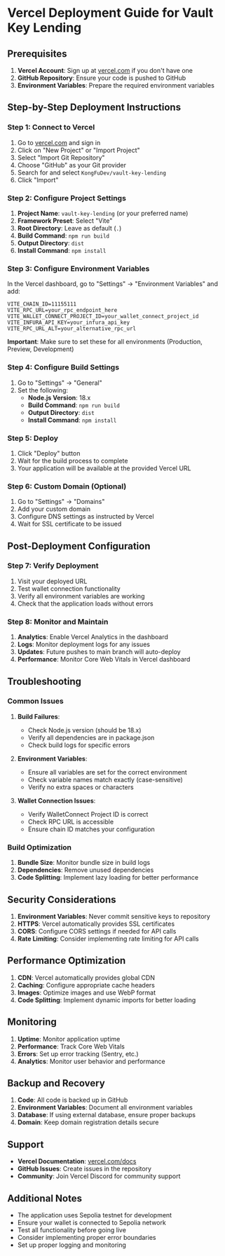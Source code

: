 # Vercel Deployment Guide for Vault Key Lending

## Prerequisites

1. **Vercel Account**: Sign up at [vercel.com](https://vercel.com) if you don't have one
2. **GitHub Repository**: Ensure your code is pushed to GitHub
3. **Environment Variables**: Prepare the required environment variables

## Step-by-Step Deployment Instructions

### Step 1: Connect to Vercel

1. Go to [vercel.com](https://vercel.com) and sign in
2. Click on "New Project" or "Import Project"
3. Select "Import Git Repository"
4. Choose "GitHub" as your Git provider
5. Search for and select `KongFuDev/vault-key-lending`
6. Click "Import"

### Step 2: Configure Project Settings

1. **Project Name**: `vault-key-lending` (or your preferred name)
2. **Framework Preset**: Select "Vite"
3. **Root Directory**: Leave as default (`.`)
4. **Build Command**: `npm run build`
5. **Output Directory**: `dist`
6. **Install Command**: `npm install`

### Step 3: Configure Environment Variables

In the Vercel dashboard, go to "Settings" → "Environment Variables" and add:

```
VITE_CHAIN_ID=11155111
VITE_RPC_URL=your_rpc_endpoint_here
VITE_WALLET_CONNECT_PROJECT_ID=your_wallet_connect_project_id
VITE_INFURA_API_KEY=your_infura_api_key
VITE_RPC_URL_ALT=your_alternative_rpc_url
```

**Important**: Make sure to set these for all environments (Production, Preview, Development)

### Step 4: Configure Build Settings

1. Go to "Settings" → "General"
2. Set the following:
   - **Node.js Version**: 18.x
   - **Build Command**: `npm run build`
   - **Output Directory**: `dist`
   - **Install Command**: `npm install`

### Step 5: Deploy

1. Click "Deploy" button
2. Wait for the build process to complete
3. Your application will be available at the provided Vercel URL

### Step 6: Custom Domain (Optional)

1. Go to "Settings" → "Domains"
2. Add your custom domain
3. Configure DNS settings as instructed by Vercel
4. Wait for SSL certificate to be issued

## Post-Deployment Configuration

### Step 7: Verify Deployment

1. Visit your deployed URL
2. Test wallet connection functionality
3. Verify all environment variables are working
4. Check that the application loads without errors

### Step 8: Monitor and Maintain

1. **Analytics**: Enable Vercel Analytics in the dashboard
2. **Logs**: Monitor deployment logs for any issues
3. **Updates**: Future pushes to main branch will auto-deploy
4. **Performance**: Monitor Core Web Vitals in Vercel dashboard

## Troubleshooting

### Common Issues

1. **Build Failures**:
   - Check Node.js version (should be 18.x)
   - Verify all dependencies are in package.json
   - Check build logs for specific errors

2. **Environment Variables**:
   - Ensure all variables are set for the correct environment
   - Check variable names match exactly (case-sensitive)
   - Verify no extra spaces or characters

3. **Wallet Connection Issues**:
   - Verify WalletConnect Project ID is correct
   - Check RPC URL is accessible
   - Ensure chain ID matches your configuration

### Build Optimization

1. **Bundle Size**: Monitor bundle size in build logs
2. **Dependencies**: Remove unused dependencies
3. **Code Splitting**: Implement lazy loading for better performance

## Security Considerations

1. **Environment Variables**: Never commit sensitive keys to repository
2. **HTTPS**: Vercel automatically provides SSL certificates
3. **CORS**: Configure CORS settings if needed for API calls
4. **Rate Limiting**: Consider implementing rate limiting for API calls

## Performance Optimization

1. **CDN**: Vercel automatically provides global CDN
2. **Caching**: Configure appropriate cache headers
3. **Images**: Optimize images and use WebP format
4. **Code Splitting**: Implement dynamic imports for better loading

## Monitoring

1. **Uptime**: Monitor application uptime
2. **Performance**: Track Core Web Vitals
3. **Errors**: Set up error tracking (Sentry, etc.)
4. **Analytics**: Monitor user behavior and performance

## Backup and Recovery

1. **Code**: All code is backed up in GitHub
2. **Environment Variables**: Document all environment variables
3. **Database**: If using external database, ensure proper backups
4. **Domain**: Keep domain registration details secure

## Support

- **Vercel Documentation**: [vercel.com/docs](https://vercel.com/docs)
- **GitHub Issues**: Create issues in the repository
- **Community**: Join Vercel Discord for community support

## Additional Notes

- The application uses Sepolia testnet for development
- Ensure your wallet is connected to Sepolia network
- Test all functionality before going live
- Consider implementing proper error boundaries
- Set up proper logging and monitoring
